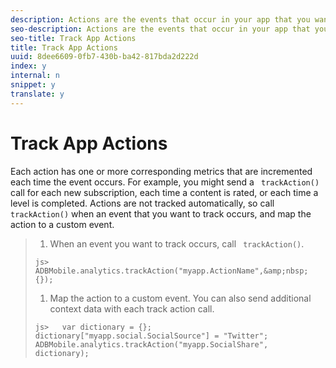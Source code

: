 ```yaml
---
description: Actions are the events that occur in your app that you want to measure.
seo-description: Actions are the events that occur in your app that you want to measure.
seo-title: Track App Actions
title: Track App Actions
uuid: 8dee6609-0fb7-430b-ba42-817bda2d222d
index: y
internal: n
snippet: y
translate: y
---
```


# Track App Actions

Each action has one or more corresponding metrics that are incremented each time the event occurs. For example, you might send a ` trackAction()` call for each new subscription, each time a content is rated, or each time a level is completed. Actions are not tracked automatically, so call ` trackAction()` when an event that you want to track occurs, and map the action to a custom event. 

>1. When an event you want to track occurs, call ` trackAction()`.
>
>   ```
>   js>   ADBMobile.analytics.trackAction("myapp.ActionName",&amp;nbsp;{});
>   ```
>
>1. Map the action to a custom event.
>   You can also send additional context data with each track action call. 
>
>   ```
>   js>   var dictionary = {}; 
>   dictionary["myapp.social.SocialSource"] = "Twitter"; 
>   ADBMobile.analytics.trackAction("myapp.SocialShare", dictionary);
>   ```
>
